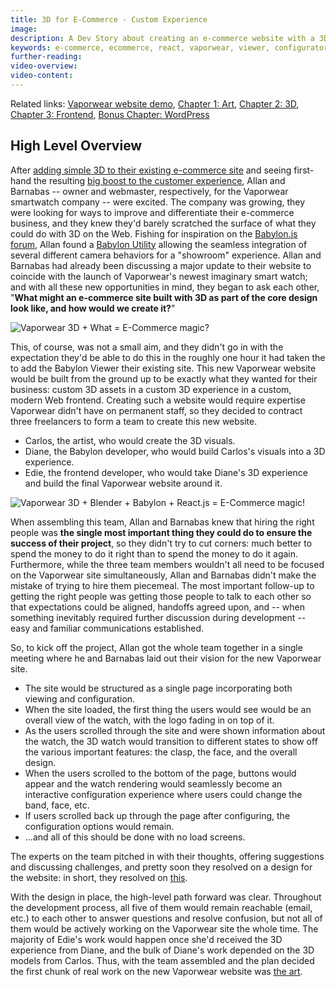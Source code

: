 ```yaml
---
title: 3D for E-Commerce - Custom Experience
image:
description: A Dev Story about creating an e-commerce website with a 3D viewer/configurator built into the design.
keywords: e-commerce, ecommerce, react, vaporwear, viewer, configurator
further-reading:
video-overview:
video-content:
---
```


Related links:
[Vaporwear website demo](https://syntheticmagus.github.io/vaporwear-react-site-deployment/),
[Chapter 1: Art](./vaporwearConfigurator/art),
[Chapter 2: 3D](./vaporwearConfigurator/3d),
[Chapter 3: Frontend](./vaporwearConfigurator/frontend),
[Bonus Chapter: WordPress](./vaporwearConfigurator/wordpress)

## High Level Overview

After
[adding simple 3D to their existing e-commerce site](./vaporwearViewer)
and seeing first-hand the resulting
[big boost to the customer experience](https://www.zdnet.com/article/2021-is-the-year-that-3d-and-augmented-reality-for-commerce-cashes-in/),
Allan and Barnabas -- owner and webmaster, respectively, for the Vaporwear
smartwatch company -- were excited. The company was growing, they were
looking for ways to improve and differentiate their e-commerce business,
and they knew they'd barely scratched the surface of what they could do
with 3D on the Web. Fishing for inspiration on the
[Babylon.js forum](https://forum.babylonjs.com/c/demos),
Allan found a
[Babylon Utility](/guidedLearning/devStories/showroomCamera)
allowing the seamless integration of several different camera behaviors
for a "showroom" experience. Allan and Barnabas had already been discussing
a major update to their website to coincide with the launch of Vaporwear's
newest imaginary smart watch; and with all these new opportunities in
mind, they began to ask each other, "**What might an e-commerce site
built with 3D as part of the core design look like, and how would we
create it?**"

![Vaporwear 3D + What = E-Commerce magic?](/img/devStories/vaporwearConfigurator/question.png)

This, of course, was not a small aim, and they didn't go in with the
expectation they'd be able to do this in the roughly one hour it had taken
the to add the Babylon Viewer their existing site. This new Vaporwear
website would be built from the ground up to be exactly what they wanted
for their business: custom 3D assets in a custom 3D experience in a
custom, modern Web frontend. Creating such a website would require
expertise Vaporwear didn't have on permanent staff, so they decided to
contract three freelancers to form a team to create this new website.

- Carlos, the artist, who would create the 3D visuals.
- Diane, the Babylon developer, who would build Carlos's visuals into a
  3D experience.
- Edie, the frontend developer, who would take Diane's 3D experience
  and build the final Vaporwear website around it.

![Vaporwear 3D + Blender + Babylon + React.js = E-Commerce magic!](/img/devStories/vaporwearConfigurator/answer.png)

When assembling this team, Allan and Barnabas knew that hiring the right
people was **the single most important thing they could do to ensure the
success of their project**, so they didn't try to cut corners: much better
to spend the money to do it right than to spend the money to do it again.
Furthermore, while the three team members wouldn't all need to be
focused on the Vaporwear site simultaneously, Allan and Barnabas didn't
make the mistake of trying to hire them piecemeal. The most important
follow-up to getting the right people was getting those people to talk
to each other so that expectations could be aligned, handoffs agreed upon,
and -- when something inevitably required further discussion during
development -- easy and familiar communications established.

So, to kick off the project, Allan got the whole team together in a single
meeting where he and Barnabas laid out their vision for the new Vaporwear
site.

- The site would be structured as a single page incorporating both
  viewing and configuration.
- When the site loaded, the first thing the users would see would be
  an overall view of the watch, with the logo fading in on top of it.
- As the users scrolled through the site and were shown information
  about the watch, the 3D watch would transition to different states
  to show off the various important features: the clasp, the face,
  and the overall design.
- When the users scrolled to the bottom of the page, buttons would
  appear and the watch rendering would seamlessly become an interactive
  configuration experience where users could change the band, face, etc.
- If users scrolled back up through the page after configuring, the
  configuration options would remain.
- ...and all of this should be done with no load screens.

The experts on the team pitched in with their thoughts, offering
suggestions and discussing challenges, and pretty soon they resolved on
a design for the website: in short, they resolved on
[this](https://syntheticmagus.github.io/vaporwear-react-site-deployment/).

With the design in place, the high-level path forward was clear. Throughout
the development process, all five of them would remain reachable (email,
etc.) to each other to answer questions and resolve confusion, but not
all of them would be actively working on the Vaporwear site the whole
time. The majority of Edie's work would happen once she'd received the
3D experience from Diane, and the bulk of Diane's work depended on the
3D models from Carlos. Thus, with the team assembled and the plan decided
the first chunk of real work on the new Vaporwear website was
[the art](./vaporwearConfigurator/art).
